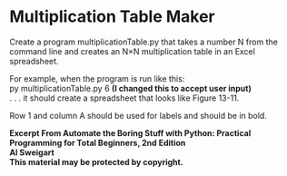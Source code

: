 
# Multiplication Table Maker

Create a program multiplicationTable.py that takes a number N from the command line and creates an N×N multiplication table in an Excel spreadsheet. 

For example, when the program is run like this:  
py multiplicationTable.py 6 **(I changed this to accept user input)**  
. . . it should create a spreadsheet that looks like Figure 13-11.

Row 1 and column A should be used for labels and should be in bold.

**Excerpt From Automate the Boring Stuff with Python: Practical Programming for Total Beginners, 2nd Edition  
Al Sweigart  
This material may be protected by copyright.**